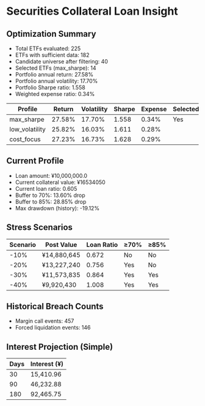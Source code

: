 # Securities Collateral Loan Insight

## Optimization Summary
- Total ETFs evaluated: 225
- ETFs with sufficient data: 182
- Candidate universe after filtering: 40
- Selected ETFs (max_sharpe): 14
- Portfolio annual return: 27.58%
- Portfolio annual volatility: 17.70%
- Portfolio Sharpe ratio: 1.558
- Weighted expense ratio: 0.34%

| Profile | Return | Volatility | Sharpe | Expense | Selected |
| --- | --- | --- | --- | --- | --- |
| max_sharpe | 27.58% | 17.70% | 1.558 | 0.34% | Yes |
| low_volatility | 25.82% | 16.03% | 1.611 | 0.28% |  |
| cost_focus | 27.23% | 16.73% | 1.628 | 0.29% |  |

## Current Profile
- Loan amount: ¥10,000,000.0
- Current collateral value: ¥16534050
- Current loan ratio: 0.605
- Buffer to 70%: 13.60% drop
- Buffer to 85%: 28.85% drop
- Max drawdown (history): -19.12%

## Stress Scenarios
| Scenario | Post Value | Loan Ratio | ≥70% | ≥85% |
| --- | --- | --- | --- | --- |
| -10% | ¥14,880,645 | 0.672 | No | No |
| -20% | ¥13,227,240 | 0.756 | Yes | No |
| -30% | ¥11,573,835 | 0.864 | Yes | Yes |
| -40% | ¥9,920,430 | 1.008 | Yes | Yes |

## Historical Breach Counts
- Margin call events: 457
- Forced liquidation events: 146

## Interest Projection (Simple)
| Days | Interest (¥) |
| --- | --- |
| 30 | 15,410.96 |
| 90 | 46,232.88 |
| 180 | 92,465.75 |
